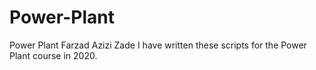 # Power-Plant
Power Plant
Farzad Azizi Zade
I have written these scripts for the Power Plant course in 2020.
